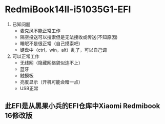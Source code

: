 # RedmiBook14II-i51035G1-EFI
1. 已知问题
   - 麦克风不能正常工作
   - 隔空投送可以搜索但是无法接收或传送(不知原因)
   - 睡眠不是很正常（自己摸索吧）
   - 键盘中（ctrl，win，alt）乱了，可以自己调
2. 可以正常工作
   - 无线网（隐藏网络貌似连不上）
   - 蓝牙
   - 触摸板
   - 亮度显示（开机可能会暗一点）
   - USB正常



## 此EFI是从黑果小兵的EFI仓库中Xiaomi Redmibook 16修改版
